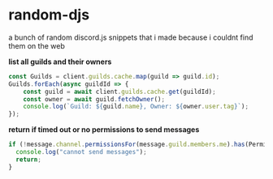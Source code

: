 # random-djs
a bunch of random discord.js snippets that i made because i couldnt find them on the web

__list all guilds and their owners__

```js
const Guilds = client.guilds.cache.map(guild => guild.id);
Guilds.forEach(async guildId => {
    const guild = await client.guilds.cache.get(guildId);
    const owner = await guild.fetchOwner();
    console.log(`Guild: ${guild.name}, Owner: ${owner.user.tag}`);
});
```

__return if timed out or no permissions to send messages__
```js
if (!message.channel.permissionsFor(message.guild.members.me).has(PermissionFlagsBits.SendMessages) || message.guild.members.me.isCommunicationDisabled()) {
  console.log("cannot send messages");
  return;
}
```
